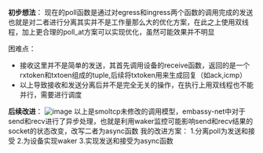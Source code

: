 **初步想法**：
现在的poll函数是通过对egress和ingress两个函数的调用完成的发送
也就是对二者进行分离其实并不是工作量那么大的优化方案，在此之上使用双线程，加上更合理的poll_at方案可以实现优化，虽然可能效果并不明显

困难点：
- 接收这里并不是简单的发送，其首先调用设备的receive函数，返回的是一个rxtoken和txtoen组成的tuple,后续将txtoken用来生成回复（如ack,icmp）
- 以上导致接收和发送分离后并不是完全无关的操作，在执行上用双线程也不能并行，需要进行调度

**后续改进**：
![image](https://github.com/user-attachments/assets/12f0d66e-4b7d-47ed-8a00-4bc30bebc933)
以上是smoltcp未修改的调用模型，embassy-net中对于send和recv进行了异步处理，也就是利用waker监控可能影响send和recv结果的socket的状态改变，改写二者为async函数
我的改进方案：
1.分离poll为发送和接受
2.为设备实现waker
3.实现发送和接受为async函数
